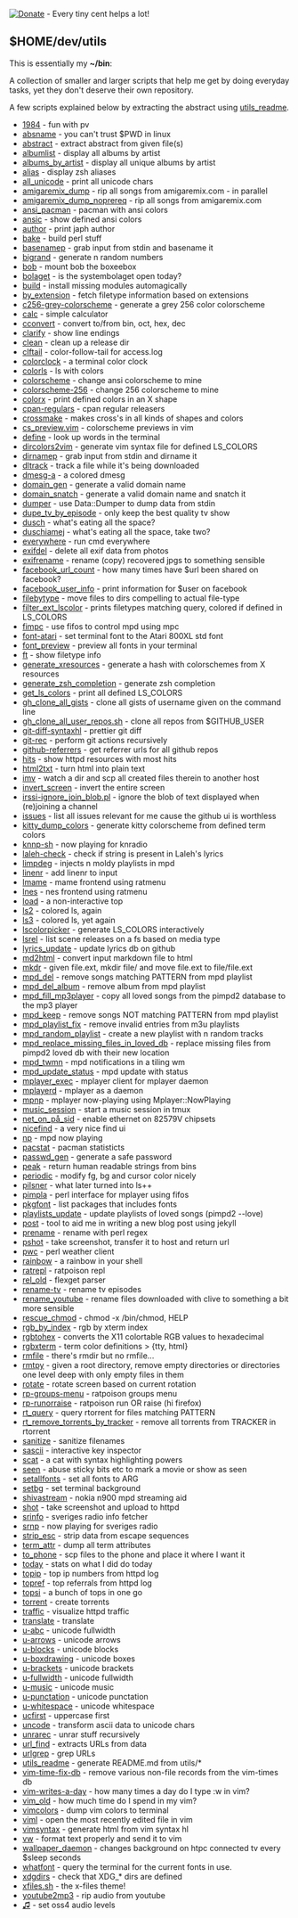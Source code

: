   [![Donate](https://img.shields.io/badge/Donate-PayPal-green.svg)](https://www.paypal.com/cgi-bin/webscr?cmd=_donations&business=65SFZJ25PSKG8&currency_code=SEK&source=url) - Every tiny cent helps a lot!

  $HOME/dev/utils
  ---------------

  This is essentially my **~/bin**:

  A collection of smaller and larger scripts that help me get by
  doing everyday tasks, yet they don't deserve their own repository.

  A few scripts explained below by extracting the abstract using [utils_readme](https://github.com/trapd00r/utils/blob/master/utils_readme).

* [1984](https://github.com/trapd00r/utils/blob/master/1984) - fun with pv
* [absname](https://github.com/trapd00r/utils/blob/master/absname) - you can't trust $PWD in linux
* [abstract](https://github.com/trapd00r/utils/blob/master/abstract) - extract abstract from given file(s)
* [albumlist](https://github.com/trapd00r/utils/blob/master/albumlist) - display all albums by artist
* [albums_by_artist](https://github.com/trapd00r/utils/blob/master/albums_by_artist) - display all unique albums by artist
* [alias](https://github.com/trapd00r/utils/blob/master/alias) - display zsh aliases
* [all_unicode](https://github.com/trapd00r/utils/blob/master/all_unicode) - print all unicode chars
* [amigaremix_dump](https://github.com/trapd00r/utils/blob/master/amigaremix_dump) - rip all songs from amigaremix.com - in parallel
* [amigaremix_dump_noprereq](https://github.com/trapd00r/utils/blob/master/amigaremix_dump_noprereq) - rip all songs from amigaremix.com
* [ansi_pacman](https://github.com/trapd00r/utils/blob/master/ansi_pacman) - pacman with ansi colors
* [ansic](https://github.com/trapd00r/utils/blob/master/ansic) - show defined ansi colors
* [author](https://github.com/trapd00r/utils/blob/master/author) - print japh author
* [bake](https://github.com/trapd00r/utils/blob/master/bake) - build perl stuff
* [basenamep](https://github.com/trapd00r/utils/blob/master/basenamep) - grab input from stdin and basename it
* [bigrand](https://github.com/trapd00r/utils/blob/master/bigrand) - generate n random numbers
* [bob](https://github.com/trapd00r/utils/blob/master/bob) - mount bob the boxeebox
* [bolaget](https://github.com/trapd00r/utils/blob/master/bolaget) - is the systembolaget open today?
* [build](https://github.com/trapd00r/utils/blob/master/build) - install missing modules automagically
* [by_extension](https://github.com/trapd00r/utils/blob/master/by_extension) - fetch filetype information based on extensions
* [c256-grey-colorscheme](https://github.com/trapd00r/utils/blob/master/c256-grey-colorscheme) - generate a grey 256 color colorscheme
* [calc](https://github.com/trapd00r/utils/blob/master/calc) - simple calculator
* [cconvert](https://github.com/trapd00r/utils/blob/master/cconvert) - convert to/from bin, oct, hex, dec
* [clarify](https://github.com/trapd00r/utils/blob/master/clarify) - show line endings
* [clean](https://github.com/trapd00r/utils/blob/master/clean) - clean up a release dir
* [clftail](https://github.com/trapd00r/utils/blob/master/clftail) - color-follow-tail for access.log
* [colorclock](https://github.com/trapd00r/utils/blob/master/colorclock) - a terminal color clock
* [colorls](https://github.com/trapd00r/utils/blob/master/colorls) - ls with colors
* [colorscheme](https://github.com/trapd00r/utils/blob/master/colorscheme) - change ansi colorscheme to mine
* [colorscheme-256](https://github.com/trapd00r/utils/blob/master/colorscheme-256) - change 256 colorscheme to mine
* [colorx](https://github.com/trapd00r/utils/blob/master/colorx) - print defined colors in an X shape
* [cpan-regulars](https://github.com/trapd00r/utils/blob/master/cpan-regulars) - cpan regular releasers
* [crossmake](https://github.com/trapd00r/utils/blob/master/crossmake) - makes cross's in all kinds of shapes and colors
* [cs_preview.vim](https://github.com/trapd00r/utils/blob/master/cs_preview.vim) - colorscheme previews in vim
* [define](https://github.com/trapd00r/utils/blob/master/define) - look up words in the terminal
* [dircolors2vim](https://github.com/trapd00r/utils/blob/master/dircolors2vim) - generate vim syntax file for defined LS_COLORS
* [dirnamep](https://github.com/trapd00r/utils/blob/master/dirnamep) - grab input from stdin and dirname it
* [dltrack](https://github.com/trapd00r/utils/blob/master/dltrack) - track a file while it's being downloaded
* [dmesg-a](https://github.com/trapd00r/utils/blob/master/dmesg-a) - a colored dmesg
* [domain_gen](https://github.com/trapd00r/utils/blob/master/domain_gen) - generate a valid domain name
* [domain_snatch](https://github.com/trapd00r/utils/blob/master/domain_snatch) - generate a valid domain name and snatch it
* [dumper](https://github.com/trapd00r/utils/blob/master/dumper) - use Data::Dumper to dump data from stdin
* [dupe_tv_by_episode](https://github.com/trapd00r/utils/blob/master/dupe_tv_by_episode) - only keep the best quality tv show
* [dusch](https://github.com/trapd00r/utils/blob/master/dusch) - what's eating all the space?
* [duschiamej](https://github.com/trapd00r/utils/blob/master/duschiamej) - what's eating all the space, take two?
* [everywhere](https://github.com/trapd00r/utils/blob/master/everywhere) - run cmd everywhere
* [exifdel](https://github.com/trapd00r/utils/blob/master/exifdel) - delete all exif data from photos
* [exifrename](https://github.com/trapd00r/utils/blob/master/exifrename) - rename (copy) recovered jpgs to something sensible
* [facebook_url_count](https://github.com/trapd00r/utils/blob/master/facebook_url_count) - how many times have $url been shared on facebook?
* [facebook_user_info](https://github.com/trapd00r/utils/blob/master/facebook_user_info) - print information for $user on facebook
* [filebytype](https://github.com/trapd00r/utils/blob/master/filebytype) - move files to dirs compelling to actual file-type
* [filter_ext_lscolor](https://github.com/trapd00r/utils/blob/master/filter_ext_lscolor) - prints filetypes matching query, colored if defined in LS_COLORS
* [fimpc](https://github.com/trapd00r/utils/blob/master/fimpc) - use fifos to control mpd using mpc
* [font-atari](https://github.com/trapd00r/utils/blob/master/font-atari) - set terminal font to the Atari 800XL std font
* [font_preview](https://github.com/trapd00r/utils/blob/master/font_preview) - preview all fonts in your terminal
* [ft](https://github.com/trapd00r/utils/blob/master/ft) - show filetype info
* [generate_xresources](https://github.com/trapd00r/utils/blob/master/generate_xresources) - generate a hash with colorschemes from X resources
* [generate_zsh_completion](https://github.com/trapd00r/utils/blob/master/generate_zsh_completion) - generate zsh completion
* [get_ls_colors](https://github.com/trapd00r/utils/blob/master/get_ls_colors) - print all defined LS_COLORS
* [gh_clone_all_gists](https://github.com/trapd00r/utils/blob/master/gh_clone_all_gists) - clone all gists of username given on the command line
* [gh_clone_all_user_repos.sh](https://github.com/trapd00r/utils/blob/master/gh_clone_all_user_repos.sh) - clone all repos from $GITHUB_USER
* [git-diff-syntaxhl](https://github.com/trapd00r/utils/blob/master/git-diff-syntaxhl) - prettier git diff
* [git-rec](https://github.com/trapd00r/utils/blob/master/git-rec) - perform git actions recursively
* [github-referrers](https://github.com/trapd00r/utils/blob/master/github-referrers) - get referrer urls for all github repos
* [hits](https://github.com/trapd00r/utils/blob/master/hits) - show httpd resources with most hits
* [html2txt](https://github.com/trapd00r/utils/blob/master/html2txt) - turn html into plain text
* [imv](https://github.com/trapd00r/utils/blob/master/imv) - watch a dir and scp all created files therein to another host
* [invert_screen](https://github.com/trapd00r/utils/blob/master/invert_screen) - invert the entire screen
* [irssi-ignore_join_blob.pl](https://github.com/trapd00r/utils/blob/master/irssi-ignore_join_blob.pl) - ignore the blob of text displayed when (re)joining a channel
* [issues](https://github.com/trapd00r/utils/blob/master/issues) - list all issues relevant for me cause the github ui is worthless
* [kitty_dump_colors](https://github.com/trapd00r/utils/blob/master/kitty_dump_colors) - generate kitty colorscheme from defined term colors
* [knnp-sh](https://github.com/trapd00r/utils/blob/master/knnp-sh) - now playing for knradio
* [laleh-check](https://github.com/trapd00r/utils/blob/master/laleh-check) - check if string is present in Laleh's lyrics
* [limpdeg](https://github.com/trapd00r/utils/blob/master/limpdeg) - injects n moldy playlists in mpd
* [linenr](https://github.com/trapd00r/utils/blob/master/linenr) - add linenr to input
* [lmame](https://github.com/trapd00r/utils/blob/master/lmame) - mame frontend using ratmenu
* [lnes](https://github.com/trapd00r/utils/blob/master/lnes) - nes frontend using ratmenu
* [load](https://github.com/trapd00r/utils/blob/master/load) - a non-interactive top
* [ls2](https://github.com/trapd00r/utils/blob/master/ls2) - colored ls, again
* [ls3](https://github.com/trapd00r/utils/blob/master/ls3) - colored ls, yet again
* [lscolorpicker](https://github.com/trapd00r/utils/blob/master/lscolorpicker) - generate LS_COLORS interactively
* [lsrel](https://github.com/trapd00r/utils/blob/master/lsrel) - list scene releases on a fs based on media type
* [lyrics_update](https://github.com/trapd00r/utils/blob/master/lyrics_update) - update lyrics db on github
* [md2html](https://github.com/trapd00r/utils/blob/master/md2html) - convert input markdown file to html
* [mkdr](https://github.com/trapd00r/utils/blob/master/mkdr) - given file.ext, mkdir file/ and move file.ext to file/file.ext
* [mpd_del](https://github.com/trapd00r/utils/blob/master/mpd_del) - remove songs matching PATTERN from mpd playlist
* [mpd_del_album](https://github.com/trapd00r/utils/blob/master/mpd_del_album) - remove album from mpd playlist
* [mpd_fill_mp3player](https://github.com/trapd00r/utils/blob/master/mpd_fill_mp3player) - copy all loved songs from the pimpd2 database to the mp3 player
* [mpd_keep](https://github.com/trapd00r/utils/blob/master/mpd_keep) - remove songs NOT matching PATTERN from mpd playlist
* [mpd_playlist_fix](https://github.com/trapd00r/utils/blob/master/mpd_playlist_fix) - remove invalid entries from m3u playlists
* [mpd_random_playlist](https://github.com/trapd00r/utils/blob/master/mpd_random_playlist) - create a new playlist with n random tracks
* [mpd_replace_missing_files_in_loved_db](https://github.com/trapd00r/utils/blob/master/mpd_replace_missing_files_in_loved_db) - replace missing files from pimpd2 loved db with their new location
* [mpd_twmn](https://github.com/trapd00r/utils/blob/master/mpd_twmn) - mpd notifications in a tiling wm
* [mpd_update_status](https://github.com/trapd00r/utils/blob/master/mpd_update_status) - mpd update with status
* [mplayer_exec](https://github.com/trapd00r/utils/blob/master/mplayer_exec) - mplayer client for mplayer daemon
* [mplayerd](https://github.com/trapd00r/utils/blob/master/mplayerd) - mplayer as a daemon
* [mpnp](https://github.com/trapd00r/utils/blob/master/mpnp) - mplayer now-playing using Mplayer::NowPlaying
* [music_session](https://github.com/trapd00r/utils/blob/master/music_session) - start a music session in tmux
* [net_on_på_sid](https://github.com/trapd00r/utils/blob/master/net_on_på_sid) - enable ethernet on 82579V chipsets
* [nicefind](https://github.com/trapd00r/utils/blob/master/nicefind) - a very nice find ui
* [np](https://github.com/trapd00r/utils/blob/master/np) - mpd now playing
* [pacstat](https://github.com/trapd00r/utils/blob/master/pacstat) - pacman statisticts
* [passwd_gen](https://github.com/trapd00r/utils/blob/master/passwd_gen) - generate a safe password
* [peak](https://github.com/trapd00r/utils/blob/master/peak) - return human readable strings from bins
* [periodic](https://github.com/trapd00r/utils/blob/master/periodic) - modify fg, bg and cursor color nicely
* [pilsner](https://github.com/trapd00r/utils/blob/master/pilsner) - what later turned into ls++
* [pimpla](https://github.com/trapd00r/utils/blob/master/pimpla) - perl interface for mplayer using fifos
* [pkgfont](https://github.com/trapd00r/utils/blob/master/pkgfont) - list packages that includes fonts
* [playlists_update](https://github.com/trapd00r/utils/blob/master/playlists_update) - update playlists of loved songs (pimpd2 --love)
* [post](https://github.com/trapd00r/utils/blob/master/post) - tool to aid me in writing a new blog post using jekyll
* [prename](https://github.com/trapd00r/utils/blob/master/prename) - rename with perl regex
* [pshot](https://github.com/trapd00r/utils/blob/master/pshot) - take screenshot, transfer it to host and return url
* [pwc](https://github.com/trapd00r/utils/blob/master/pwc) - perl weather client
* [rainbow](https://github.com/trapd00r/utils/blob/master/rainbow) - a rainbow in your shell
* [ratrepl](https://github.com/trapd00r/utils/blob/master/ratrepl) - ratpoison repl
* [rel_old](https://github.com/trapd00r/utils/blob/master/rel_old) - flexget parser
* [rename-tv](https://github.com/trapd00r/utils/blob/master/rename-tv) - rename tv episodes
* [rename_youtube](https://github.com/trapd00r/utils/blob/master/rename_youtube) - rename files downloaded with clive to something a bit more sensible
* [rescue_chmod](https://github.com/trapd00r/utils/blob/master/rescue_chmod) - chmod -x /bin/chmod, HELP
* [rgb_by_index](https://github.com/trapd00r/utils/blob/master/rgb_by_index) - rgb by xterm index
* [rgbtohex](https://github.com/trapd00r/utils/blob/master/rgbtohex) - converts the X11 colortable RGB values to hexadecimal
* [rgbxterm](https://github.com/trapd00r/utils/blob/master/rgbxterm) - term color definitions > {tty, html}
* [rmfile](https://github.com/trapd00r/utils/blob/master/rmfile) - there's rmdir but no rmfile...
* [rmtpy](https://github.com/trapd00r/utils/blob/master/rmtpy) - given a root directory, remove empty directories or directories one level deep with only empty files in them
* [rotate](https://github.com/trapd00r/utils/blob/master/rotate) - rotate screen based on current rotation
* [rp-groups-menu](https://github.com/trapd00r/utils/blob/master/rp-groups-menu) - ratpoison groups menu
* [rp-runorraise](https://github.com/trapd00r/utils/blob/master/rp-runorraise) - ratpoison run OR raise (hi firefox)
* [rt_query](https://github.com/trapd00r/utils/blob/master/rt_query) - query rtorrent for files matching PATTERN
* [rt_remove_torrents_by_tracker](https://github.com/trapd00r/utils/blob/master/rt_remove_torrents_by_tracker) - remove all torrents from TRACKER in rtorrent
* [sanitize](https://github.com/trapd00r/utils/blob/master/sanitize) - sanitize filenames
* [sascii](https://github.com/trapd00r/utils/blob/master/sascii) - interactive key inspector
* [scat](https://github.com/trapd00r/utils/blob/master/scat) - a cat with syntax highlighting powers
* [seen](https://github.com/trapd00r/utils/blob/master/seen) - abuse sticky bits etc to mark a movie or show as seen
* [setallfonts](https://github.com/trapd00r/utils/blob/master/setallfonts) - set all fonts to ARG
* [setbg](https://github.com/trapd00r/utils/blob/master/setbg) - set terminal background
* [shivastream](https://github.com/trapd00r/utils/blob/master/shivastream) - nokia n900 mpd streaming aid
* [shot](https://github.com/trapd00r/utils/blob/master/shot) - take screenshot and upload to httpd
* [srinfo](https://github.com/trapd00r/utils/blob/master/srinfo) - sveriges radio info fetcher
* [srnp](https://github.com/trapd00r/utils/blob/master/srnp) - now playing for sveriges radio
* [strip_esc](https://github.com/trapd00r/utils/blob/master/strip_esc) - strip data from escape sequences
* [term_attr](https://github.com/trapd00r/utils/blob/master/term_attr) - dump all term attributes
* [to_phone](https://github.com/trapd00r/utils/blob/master/to_phone) - scp files to the phone and place it where I want it
* [today](https://github.com/trapd00r/utils/blob/master/today) - stats on what I did do today
* [topip](https://github.com/trapd00r/utils/blob/master/topip) - top ip numbers from httpd log
* [topref](https://github.com/trapd00r/utils/blob/master/topref) - top referrals from httpd log
* [topsi](https://github.com/trapd00r/utils/blob/master/topsi) - a bunch of tops in one go
* [torrent](https://github.com/trapd00r/utils/blob/master/torrent) - create torrents
* [traffic](https://github.com/trapd00r/utils/blob/master/traffic) - visualize httpd traffic
* [translate](https://github.com/trapd00r/utils/blob/master/translate) - translate
* [u-abc](https://github.com/trapd00r/utils/blob/master/u-abc) - unicode fullwidth
* [u-arrows](https://github.com/trapd00r/utils/blob/master/u-arrows) - unicode arrows
* [u-blocks](https://github.com/trapd00r/utils/blob/master/u-blocks) - unicode blocks
* [u-boxdrawing](https://github.com/trapd00r/utils/blob/master/u-boxdrawing) - unicode boxes
* [u-brackets](https://github.com/trapd00r/utils/blob/master/u-brackets) - unicode brackets
* [u-fullwidth](https://github.com/trapd00r/utils/blob/master/u-fullwidth) - unicode fullwidth
* [u-music](https://github.com/trapd00r/utils/blob/master/u-music) - unicode music
* [u-punctation](https://github.com/trapd00r/utils/blob/master/u-punctation) - unicode punctation
* [u-whitespace](https://github.com/trapd00r/utils/blob/master/u-whitespace) - unicode whitespace
* [ucfirst](https://github.com/trapd00r/utils/blob/master/ucfirst) - uppercase first
* [uncode](https://github.com/trapd00r/utils/blob/master/uncode) - transform ascii data to unicode chars
* [unrarec](https://github.com/trapd00r/utils/blob/master/unrarec) - unrar stuff recursively
* [url_find](https://github.com/trapd00r/utils/blob/master/url_find) - extracts URLs from data
* [urlgrep](https://github.com/trapd00r/utils/blob/master/urlgrep) - grep URLs
* [utils_readme](https://github.com/trapd00r/utils/blob/master/utils_readme) - generate README.md from utils/*
* [vim-time-fix-db](https://github.com/trapd00r/utils/blob/master/vim-time-fix-db) - remove various non-file records from the vim-times db
* [vim-writes-a-day](https://github.com/trapd00r/utils/blob/master/vim-writes-a-day) - how many times a day do I type :w in vim?
* [vim_old](https://github.com/trapd00r/utils/blob/master/vim_old) - how much time do I spend in my vim?
* [vimcolors](https://github.com/trapd00r/utils/blob/master/vimcolors) - dump vim colors to terminal
* [viml](https://github.com/trapd00r/utils/blob/master/viml) - open the most recently edited file in vim
* [vimsyntax](https://github.com/trapd00r/utils/blob/master/vimsyntax) - generate html from vim syntax hl
* [vw](https://github.com/trapd00r/utils/blob/master/vw) - format text properly and send it to vim
* [wallpaper_daemon](https://github.com/trapd00r/utils/blob/master/wallpaper_daemon) - changes background on htpc connected tv every $sleep seconds
* [whatfont](https://github.com/trapd00r/utils/blob/master/whatfont) - query the terminal for the current fonts in use.
* [xdgdirs](https://github.com/trapd00r/utils/blob/master/xdgdirs) - check that XDG_* dirs are defined
* [xfiles.sh](https://github.com/trapd00r/utils/blob/master/xfiles.sh) - the x-files theme!
* [youtube2mp3](https://github.com/trapd00r/utils/blob/master/youtube2mp3) - rip audio from youtube
* [♫](https://github.com/trapd00r/utils/blob/master/♫) - set oss4 audio levels
